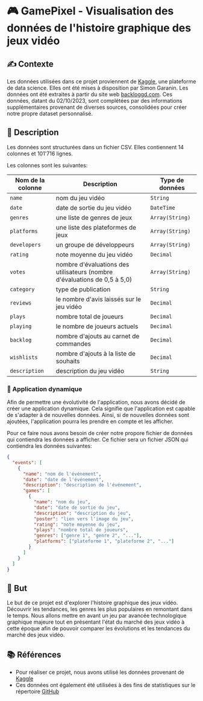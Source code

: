# 🎮 GamePixel - Visualisation des données de l'histoire graphique des jeux vidéo

## ✍️ Contexte

[TODO]: <Contexte : Directement les data exploitées plutôt que le sujet ?>

Les données utilisées dans ce projet proviennent de [Kaggle](https://www.kaggle.com), une plateforme de data science. Elles ont été mises à disposition par Simon Garanin. Les données ont été extraites à partir du site web [backloggd.com](https://backloggd.com). Ces données, datant du 02/10/2023, sont complétées par des informations supplémentaires provenant de diverses sources, consolidées pour créer notre propre dataset personnalisé.

## 📖 Description

[TODO]: <Seulement les colonnes qu'on exloite ?>
[TODO]: <Seulement un tableau complet avec le dataset personnalisé ?>

Les données sont structurées dans un fichier CSV. Elles contiennent 14 colonnes et 101'716 lignes.

Les colonnes sont les suivantes:

| Nom de la colonne | Description                                                               | Type de données |
| ----------------- | ------------------------------------------------------------------------- | --------------- |
| `name`            | nom du jeu vidéo                                                          | `String`        |
| `date`            | date de sortie du jeu vidéo                                               | `DateTime`      |
| `genres`          | une liste de genres de jeux                                               | `Array(String)` |
| `platforms`       | une liste des plateformes de jeux                                         | `Array(String)` |
| `developers`      | un groupe de développeurs                                                 | `Array(String)` |
| `rating`          | note moyenne du jeu vidéo                                                 | `Decimal`       |
| `votes`           | nombre d'évaluations des utilisateurs (nombre d'évaluations de 0,5 à 5,0) | `Array(String)` |
| `category`        | type de publication                                                       | `String`        |
| `reviews`         | le nombre d'avis laissés sur le jeu vidéo                                 | `Decimal`       |
| `plays`           | nombre total de joueurs                                                   | `Decimal`       |
| `playing`         | le nombre de joueurs actuels                                              | `Decimal`       |
| `backlog`         | nombre d'ajouts au carnet de commandes                                    | `Decimal`       |
| `wishlists`       | nombre d'ajouts à la liste de souhaits                                    | `Decimal`       |
| `description`     | description du jeu vidéo                                                  | `String`        |

### 🚀 Application dynamique

Afin de permettre une évolutivité de l'application, nous avons décidé de créer une application dynamique. Cela signifie que l'application est capable de s'adapter à de nouvelles données. Ainsi, si de nouvelles données sont ajoutées, l'application pourra les prendre en compte et les afficher.

Pour ce faire nous avons besoin de créer notre propore fichier de données qui contiendra les données a afficher. Ce fichier sera un fichier JSON qui contiendra les données suivantes:

```json
{
  "events": [
    {
      "name": "nom de l'événement",
      "date": "date de l'événement",
      "description": "description de l'événement",
      "games": [
        {
          "name": "nom du jeu",
          "date": "date de sortie du jeu",
          "description": "description du jeu",
          "poster": "lien vers l'image du jeu",
          "rating": "note moyenne du jeu",
          "plays": "nombre total de joueurs",
          "genres": ["genre 1", "genre 2", "..."],
          "platforms": ["plateforme 1", "plateforme 2", "..."]
        }
      ]
    }
  ]
}
```

## 🎯 But

[TODO]: <Vérifier que ce qui est dit là correspond à ce qu'on présentera>

Le but de ce projet est d'explorer l'histoire graphique des jeux vidéo. Découvrir les tendances, les genres les plus populaires en remontant dans le temps. Nous allons mettre en avant un jeu par avancée technologique graphique majeure tout en présentant l'état du marché des jeux vidéo à cette époque afin de pouvoir comparer les évolutions et les tendances du marché des jeux vidéo.

## 📚 Références

[TODO]: <Ajouter les ressources pour les data supplémentaires>

- Pour réaliser ce projet, nous avons utilisé les données provenant de [Kaggle](https://www.kaggle.com/datasets/gsimonx37/backloggd)
- Ces données ont également été utilisées à des fins de statistiques sur le répertoire [GitHub](https://github.com/GSimonX37/Backloggd)

